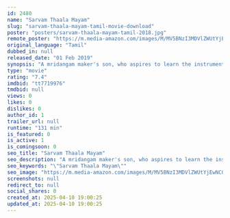 ```yaml
---
id: 2480
name: "Sarvam Thaala Mayam"
slug: "sarvam-thaala-mayam-tamil-movie-download"
poster: "posters/sarvam-thaala-mayam-tamil-2018.jpg"
remote_poster: "https://m.media-amazon.com/images/M/MV5BNzI3MDVlZWUtYjEwNC00MzllLWIzMDYtY2UwNTI4YzdiZmFhXkEyXkFqcGc@._V1_SX300.jpg"
original_language: "Tamil"
dubbed_in: null
released_date: "01 Feb 2019"
synopsis: "A mridangam maker's son, who aspires to learn the instrument from a maestro and become a mridangam player, has to cross social and personal barriers to reach his goal."
type: "movie"
rating: "7.4"
imdbid: "tt7719976"
tmdbid: null
views: 0
likes: 0
dislikes: 0
author_id: 1
trailer_url: null
runtime: "131 min"
is_featured: 0
is_active: 1
is_comingsoon: 0
seo_title: "Sarvam Thaala Mayam"
seo_description: "A mridangam maker's son, who aspires to learn the instrument from a maestro and become a mridangam player, has to cross social and personal barriers to reach his goal."
seo_keywords: "\"Sarvam Thaala Mayam\""
seo_image: "https://m.media-amazon.com/images/M/MV5BNzI3MDVlZWUtYjEwNC00MzllLWIzMDYtY2UwNTI4YzdiZmFhXkEyXkFqcGc@._V1_SX300.jpg"
screenshots: null
redirect_to: null
social_shares: 0
created_at: 2025-04-10 19:00:25
updated_at: 2025-04-10 19:00:25
---
```


